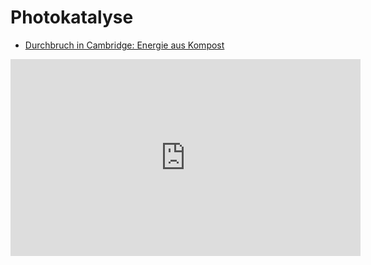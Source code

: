 # Photokatalyse

- [Durchbruch in Cambridge: Energie aus Kompost](https://www.omv.com/de/blog/durchbruch-in-cambridge-energie-aus-kompost)

<iframe width="560" height="315" src="https://www.youtube.com/embed/lb2Rx8kNinA" frameborder="0" allow="accelerometer; autoplay; clipboard-write; encrypted-media; gyroscope; picture-in-picture" allowfullscreen></iframe>